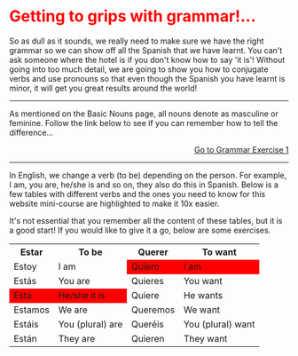 
<h1 style="color:red;"> Getting to grips with grammar!... </h1> 

<p> So as dull as it sounds, we really need to make sure we have the right grammar so we can show off all the Spanish that we have learnt. You can't ask someone where the hotel is if you don't know how to say 'it is'! Without going into too much detail, we are going to show you how to conjugate verbs and use pronouns so that even though the Spanish you have learnt is minor, it will get you great results around the world! <p> 
   
<hr>

<p> As mentioned on the Basic Nouns page, all nouns denote as masculine or feminine. Follow the link below to see if you can remember how to tell the difference... </p>

 <p>
  <a style="float:right;" href="Grammar1.html" class="btn2"> Go to Grammar Exercise 1</a>
  </p> 
  <div style="clear:both;"> </div>

<hr> 

<p> In English, we change a verb (to be) depending on the person. For example, I am, you are, he/she is and so on, they also do this in Spanish. Below is a few tables with different verbs and the ones you need to know for this website mini-course are highlighted to make it 10x easier. </p>

<p> It's not essential that you remember all the content of these tables, but it is a good start! If you would like to give it a go, below are some exercises. </p>
 
<table> 
  <tr> 
    <th> Estar </th>
    <th> To be </th>
    <th> Querer </th>
    <th> To want </th>
   <tr> 
     <td> Estoy </td> 
     <td> I am </td> 
     <td bgcolor="#FF0000"> Quiero </td> 
     <td bgcolor="#FF0000"> I am </td> 
   <tr> 
     <td> Estás </td>
     <td> You are </td>
     <td> Quieres </td>
     <td> You want </td>
     
   <tr> 
     <td bgcolor="#FF0000"> Está </td>
     <td bgcolor="#FF0000"> He/she it is </td>
     <td> Quiere </td>
     <td> He wants </td>
   <tr> 
     <td> Estamos </td>
     <td> We are </td> 
      <td> Queremos </td>
     <td> We want </td>
   <tr> 
     <td> Estáis</td>
     <td> You (plural) are </td>
      <td> Queréis</td>
     <td> You (plural) want </td>
   <tr> 
     <td> Están </td>
     <td> They are </td>
     <td> Quieren </td>
     <td> They want </td>
    
